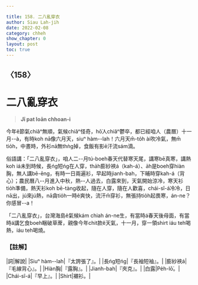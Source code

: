 ```yaml
---

title: 158. 二八亂穿衣
author: Siau Lah-jih
date: 2022-02-08
category: chheh
show_chapter: 0
layout: post
toc: true
---
```

  
## 〈158〉
# 二八亂穿衣
>**Jī pat loān chhoan-i**

今年ê節氣chiâⁿ無順，氣候chiâⁿ怪奇，hō͘人chiâⁿ鬱卒，都已經咱人（農曆）十一月--à，有時koh nā像六月天，siuⁿ hàm--lah！六月天m̄-to̍h ài吹冷氣，無m̄ tio̍h，中晝時，外衫nā無thǹg掉，食飯有影ē汗流sám滴。

俗語講：「二八亂穿衣」，咱人二--月tú-boeh春天代替寒天尾，講寒bē真寒，講熱koh iá未到時候，長ńg短ńg在人穿，tha̍h膨紗裌á（kah-á）、a̍h是boeh穿hiàn胸，無人講bē-ēng，有時一日兩遍衫，早起時jianh-bah，下晡時穿kah-á（背心）；農民曆八--月進入中秋，熱--人過去，白露來到，天氣開始涼冷，寒天衫tio̍h準備，熱天衫koh bē-tàng收起，隨在人穿，隨在人歡喜，chái-sî-á冷冷，日nā出，jú來jú熱，nā貪tio̍h一時ê爽快，流汗m̄穿衫，無張持tio̍h起畏寒，án-ne？你感冒--a！

「二八亂穿衣」，台灣海島ê氣候kám chiah án-ne生，有當時á春天後母面，有當時á講乞食boeh睏破草蓆，親像今年chit款ê天氣，十一月，穿一領shirt iáu teh喝熱，iáu teh喝燒。

### 【註解】

|詞|解說|
|Siuⁿ hàm--lah|『太誇張了』。|
|長ńg短ńg|『長袖短袖』。|
|膨紗裌á|『毛線背心』。|
|Hiàn胸|『露胸』。|
|Jianh-bah|『夾克』。|
|白露|Pe̍h-lō͘。|
|Chái-sî-á|『早上』。|
|Shirt|襯衫。|
